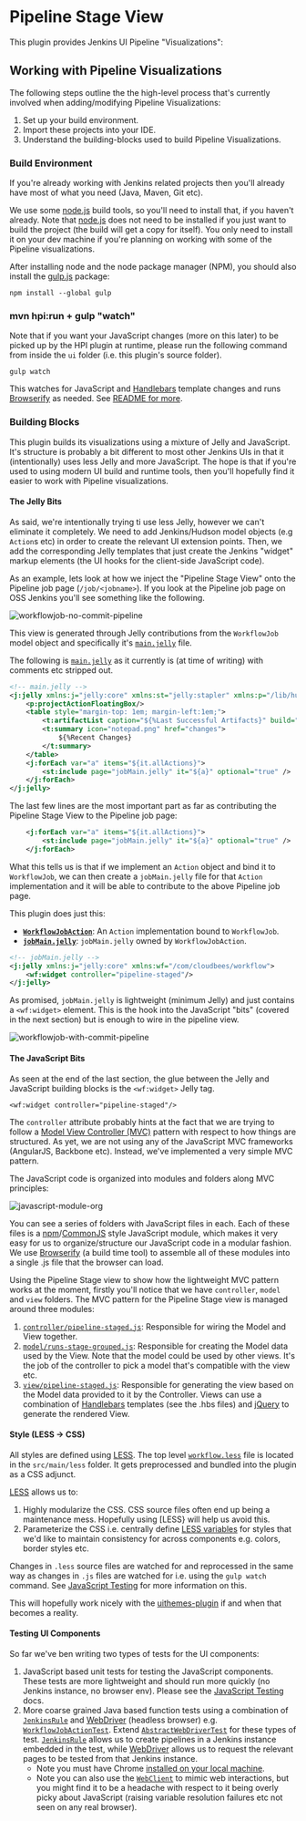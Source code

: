 # Pipeline Stage View

This plugin provides Jenkins UI Pipeline "Visualizations":

## Working with Pipeline Visualizations

The following steps outline the the high-level process that's currently involved when adding/modifying Pipeline
Visualizations:

1. Set up your build environment.
1. Import these projects into your IDE.
1. Understand the building-blocks used to build Pipeline Visualizations.

### Build Environment

If you're already working with Jenkins related projects then you'll already have most of what you need (Java, Maven, Git etc).

We use some [node.js][nodejs] build tools, so you'll need to install that, if you haven't already.  Note that
[node.js][nodejs] does not need to be installed if you just want to build the project (the build will get a copy
for itself).  You only need to install it on your dev machine if you're planning on working with some of the Pipeline
visualizations.

After installing node and the node package manager (NPM), you should also install the [gulp.js](http://gulpjs.com/) package:

```
npm install --global gulp
```

### mvn hpi:run + gulp "watch"

Note that if you want your JavaScript changes (more on this later) to be picked up by the HPI plugin at runtime, please
run the following command from inside the `ui` folder (i.e. this plugin's source folder).

```
gulp watch
```

This watches for JavaScript and [Handlebars][Handlebars] template changes and runs [Browserify][Browserify] as needed.
See [README for more][js_testing].

### Building Blocks

This plugin builds its visualizations using a mixture of Jelly and JavaScript.  It's structure is probably a bit different to
most other Jenkins UIs in that it (intentionally) uses less Jelly and more JavaScript.  The hope is that if you're used to using modern
UI build and runtime tools, then you'll hopefully find it easier to work with Pipeline visualizations.

#### The Jelly Bits
As said, we're intentionally trying ti use less Jelly, however we can't eliminate it completely.  We need to add Jenkins/Hudson
model objects (e.g `Action`s etc) in order to create the relevant UI extension points.  Then, we add the corresponding Jelly templates
that just create the Jenkins "widget" markup elements (the UI hooks for the client-side JavaScript code).

As an example, lets look at how we inject the "Pipeline Stage View" onto the Pipeline job page (`/job/<jobname>`).
If you look at the Pipeline job page on OSS Jenkins you'll see something like the following.

![workflowjob-no-commit-pipeline](./docs/workflowjob-no-commit-pipeline.png)

This view is generated through Jelly contributions from the `WorkflowJob` model object and specifically it's [`main.jelly`][main_jelly] file.

The following is [`main.jelly`][main_jelly] as it currently is (at time of writing) with comments etc stripped out.

```xml
<!-- main.jelly -->
<j:jelly xmlns:j="jelly:core" xmlns:st="jelly:stapler" xmlns:p="/lib/hudson/project" xmlns:t="/lib/hudson">
    <p:projectActionFloatingBox/>
    <table style="margin-top: 1em; margin-left:1em;">
        <t:artifactList caption="${%Last Successful Artifacts}" build="${it.lastSuccessfulBuild}" baseURL="lastSuccessfulBuild/" permission="${it.lastSuccessfulBuild.ARTIFACTS}"/>
        <t:summary icon="notepad.png" href="changes">
            ${%Recent Changes}
        </t:summary>
    </table>
    <j:forEach var="a" items="${it.allActions}">
        <st:include page="jobMain.jelly" it="${a}" optional="true" />
    </j:forEach>
</j:jelly>
```

The last few lines are the most important part as far as contributing the Pipeline Stage View to the Pipeline job page:

```xml
    <j:forEach var="a" items="${it.allActions}">
        <st:include page="jobMain.jelly" it="${a}" optional="true" />
    </j:forEach>
```

What this tells us is that if we implement an `Action` object and bind it to `WorkflowJob`, we can then create a
`jobMain.jelly` file for that `Action` implementation and it will be able to contribute to the above Pipeline job
page.

This plugin does just this:

* [__`WorkflowJobAction`__][WorkflowJobAction]: An `Action` implementation bound to `WorkflowJob`.
* [__`jobMain.jelly`__][jobmain_jelly]: `jobMain.jelly` owned by `WorkflowJobAction`.


```xml
<!-- jobMain.jelly -->
<j:jelly xmlns:j="jelly:core" xmlns:wf="/com/cloudbees/workflow">
    <wf:widget controller="pipeline-staged"/>
</j:jelly>
```

As promised, `jobMain.jelly` is lightweight (minimum Jelly) and just contains a `<wf:widget>` element. This is the
hook into the JavaScript "bits" (covered in the next section) but is enough to wire in the pipeline view.

![workflowjob-with-commit-pipeline](./docs/workflowjob-with-commit-pipeline.png)

#### The JavaScript Bits

As seen at the end of the last section, the glue between the Jelly and JavaScript building blocks is the `<wf:widget>`
Jelly tag.

```
<wf:widget controller="pipeline-staged"/>
```

The `controller` attribute probably hints at the fact that we are trying to follow a [Model View Controller (MVC)](http://en.wikipedia.org/wiki/Model%E2%80%93view%E2%80%93controller)
pattern with respect to how things are structured.  As yet, we are not using any of the JavaScript MVC frameworks (AngularJS, Backbone etc).
Instead, we've implemented a very simple MVC pattern.

The JavaScript code is organized into modules and folders along MVC principles:

![javascript-module-org](./docs/javascript-module-org.png)

You can see a series of folders with JavaScript files in each.  Each of these files is a [npm][nodejs]/[CommonJS][CommonJS]
style JavaScript module, which makes it very easy for us to organize/structure our JavaScript code in a modular fashion.  We use
[Browserify][Browserify] (a build time tool) to assemble all of these modules into a single .js file that the browser can load.

Using the Pipeline Stage view to show how the lightweight MVC pattern works at the moment, firstly you'll notice that we
have `controller`, `model` and `view` folders.  The MVC pattern for the Pipeline Stage view is managed around three modules:

1. [`controller/pipeline-staged.js`](src/main/js/controller/pipeline-staged.js): Responsible for wiring the Model and View together.
1. [`model/runs-stage-grouped.js`](src/main/js/model/runs-stage-grouped.js): Responsible for creating the Model data used by the View.  Note that the model could
be used by other views.  It's the job of the controller to pick a model that's compatible with the view etc.
1. [`view/pipeline-staged.js`](src/main/js/commit/pipeline-staged.js): Responsible for generating the view based on the Model data provided
to it by the Controller.  Views can use a combination of [Handlebars][Handlebars] templates (see the .hbs files) and [jQuery][jquery] to generate the rendered View.

#### Style (LESS -> CSS)
All styles are defined using [LESS].  The top level [`workflow.less`][workflow_less] file is located in the `src/main/less` folder.  It gets
preprocessed and bundled into the plugin as a CSS adjunct.

[LESS] allows us to:

1. Highly modularize the CSS.  CSS source files often end up being a maintenance mess.  Hopefully using [LESS} will help us avoid this.
1. Parameterize the CSS i.e. centrally define [LESS variables][variables_less] for styles that we'd like to maintain consistency for
across components e.g. colors, border styles etc.

Changes in `.less` source files are watched for and reprocessed in the same way as changes in `.js` files are watched for i.e. using the
`gulp watch` command.  See [JavaScript Testing][js_testing] for more information on this.

This will hopefully work nicely with the [uithemes-plugin](https://github.com/jenkinsci/uithemes-plugin) if and when that becomes a reality.

#### Testing UI Components
So far we've ben writing two types of tests for the UI components:

1. JavaScript based unit tests for testing the JavaScript components.  These tests are more lightweight and should run more quickly (no Jenkins instance, no browser env).
Please see the [JavaScript Testing][js_testing] docs.
1. More coarse grained Java based function tests using a combination of [`JenkinsRule`][JenkinsRule] and [WebDriver] (headless browser)
e.g. [`WorkflowJobActionTest`][WorkflowJobActionTest].  Extend [`AbstractWebDriverTest`][AbstractWebDriverTest] for these types of test.
[`JenkinsRule`][JenkinsRule] allows us to create pipelines in a Jenkins instance embedded in the test, while [WebDriver] allows us to
request the relevant pages to be tested from that Jenkins instance.
    * Note you must have Chrome [installed on your local machine](https://chromium.googlesource.com/chromium/src/+/lkgr/headless/README.md).
    * Note you can also use the [`WebClient`][WebClient] to mimic web interactions, but you might find it to be a headache with respect
    to it being overly picky about JavaScript (raising variable resolution failures etc not seen on any real browser).

[main_jelly]: https://github.com/jenkinsci/workflow-plugin/blob/master/job/src/main/resources/org/jenkinsci/plugins/workflow/job/WorkflowJob/main.jelly
[WorkflowJobAction]: src/main/java/com/cloudbees/workflow/ui/view/WorkflowJobAction.java
[js_testing]: src/test/js/README.md
[jobmain_jelly]: src/main/resources/com/cloudbees/workflow/ui/view/WorkflowJobAction/jobMain.jelly
[widgettag_jelly]: src/main/resources/com/cloudbees/workflow/widget.jelly
[Handlebars]: http://handlebarsjs.com/
[Browserify]: http://browserify.org/
[jquery]: http://jquery.com/
[nodejs]: http://nodejs.org/
[CommonJS]: http://wiki.commonjs.org/wiki/CommonJS
[JenkinsRule]: http://javadoc.jenkins-ci.org/org/jvnet/hudson/test/JenkinsRule.html
[WebDriver]: https://www.selenium.dev/documentation/webdriver
[WebClient]: http://javadoc.jenkins-ci.org/org/jvnet/hudson/test/JenkinsRule.WebClient.html
[WorkflowJobActionTest]: src/test/java/com/cloudbees/workflow/ui/view/WorkflowJobActionTest.java
[AbstractWebDriverTest]: src/test/java/com/cloudbees/workflow/ui/AbstractPhantomJSTest.java
[LESS]: http://lesscss.org/
[workflow_less]: src/main/less/workflow.less
[variables_less]: src/main/less/variables.less
